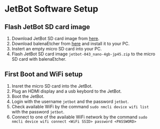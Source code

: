 # JetBot Software Setup

## Flash JetBot SD card image
1. Download JetBot SD card image from [here](https://drive.google.com/file/d/1o08RPDRZuDloP_o76tCoSngvq1CVuCDh/view?usp=sharing).
2. Download balenaEtcher from [here](https://www.balena.io/etcher/) and install it to your PC.
3. Instert an empty micro SD card into your PC.
4. Flash JetBot SD card image ```jetbot-043_nano-4gb-jp45.zip``` to the micro SD card with balenaEtcher.

## First Boot and WiFi setup
1. Insret the micro SD card into the JetBot.
2. Plug an HDMI display and a usb keybord to the JetBot.
3. Boot the JetBot.
4. Login with the username ```jetbot``` and the password ```jetbot```.
5. Check available WiFi by the command ```sudo nmcli device wifi list``` with the password ```jetbot```.
6. Connect to one of the available WiFi network by the command ```sudo nmcli device wifi connect <WiFi SSID> password <PASSWORD>```

